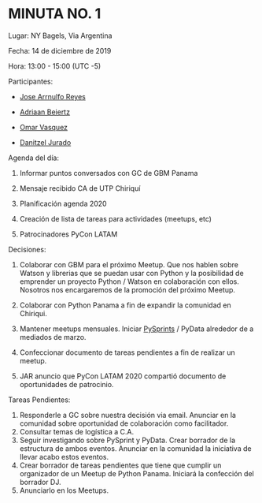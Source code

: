 # MINUTA NO. 1

Lugar: NY Bagels, Via Argentina

Fecha: 14 de diciembre de 2019

Hora: 13:00 - 15:00 (UTC -5)




Participantes: 

- [Jose Arrnulfo Reyes](www.instagram.com/arnulfo_07)

- [Adriaan Beiertz](https://www.linkedin.com/in/adriaan-beiertz-a307a2158/)

- [Omar Vasquez](https://github.com/oevl)

- [Danitzel Jurado](https://www.linkedin.com/in/danitzel-jurado-aa900273/)

  


Agenda del día:

1. Informar puntos conversados con GC de GBM Panama

2. Mensaje recibido CA de UTP Chiriquí

3. Planificación agenda 2020

4. Creación de lista de tareas para actividades (meetups, etc)

5. Patrocinadores PyCon LATAM

   


Decisiones:

1. Colaborar con GBM para el próximo Meetup. Que nos hablen sobre Watson y librerias que se puedan usar con Python y la posibilidad de emprender un proyecto Python / Watson en colaboración con ellos. Nosotros nos encargaremos de la promoción del próximo Meetup.

2. Colaborar con Python Panama a fin de expandir la comunidad en Chiriqui. 

3. Mantener meetups mensuales. Iniciar [PySprints](https://python-sprints.github.io/) / PyData alrededor de a mediados de marzo.

4. Confeccionar documento de tareas pendientes a fin de realizar un meetup.

5. JAR anuncio que PyCon LATAM 2020 compartió documento de oportunidades de patrocinio.

   


Tareas Pendientes:

1. Responderle a GC sobre nuestra decisión via email. Anunciar en la comunidad sobre oportunidad de colaboración como facilitador. 
2. Consultar temas de logística a C.A.
3. Seguir investigando sobre PySprint y PyData. Crear borrador de la estructura de ambos eventos. Anunciar en la comunidad la iniciativa de llevar acabo estos eventos.
4. Crear borrador de tareas pendientes que tiene que cumplir un organizador de un Meetup de Python Panama. Iniciará la confección del borrador DJ.
5. Anunciarlo en los Meetups.

 

